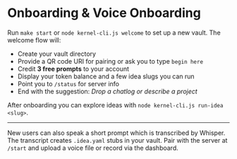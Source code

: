 # Onboarding & Voice Onboarding

Run `make start` or `node kernel-cli.js welcome` to set up a new vault.
The welcome flow will:

- Create your vault directory
- Provide a QR code URI for pairing or ask you to type `begin here`
- Credit **3 free prompts** to your account
- Display your token balance and a few idea slugs you can run
- Point you to `/status` for server info
- End with the suggestion: *Drop a chatlog or describe a project*

After onboarding you can explore ideas with `node kernel-cli.js run-idea <slug>`.

---

New users can also speak a short prompt which is transcribed by Whisper. The transcript creates `.idea.yaml` stubs in your vault. Pair with the server at `/start` and upload a voice file or record via the dashboard.
